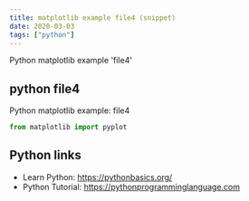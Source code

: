 ```yaml
---
title: matplotlib example file4 (snippet)
date: 2020-03-03
tags: ["python"]
---
```

Python matplotlib example 'file4'


## python file4

Python matplotlib example: file4

```python
from matplotlib import pyplot


```

## Python links

- Learn Python: https://pythonbasics.org/
- Python Tutorial: https://pythonprogramminglanguage.com
